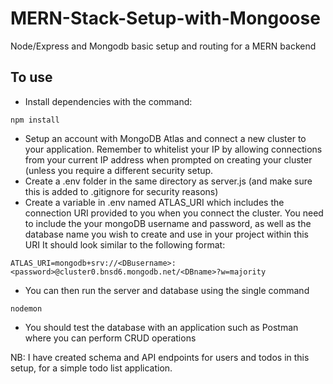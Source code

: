 # MERN-Stack-Setup-with-Mongoose
Node/Express and Mongodb basic setup and routing for a MERN backend

## To use
- Install dependencies with the command:
```
npm install
```
- Setup an account with MongoDB Atlas and connect a new cluster to your application. Remember to whitelist your IP by allowing connections from your current IP address when prompted on creating your cluster (unless you require a different security setup.
- Create a .env folder in the same directory as server.js (and make sure this is added to .gitignore for security reasons)
- Create a variable in .env named ATLAS_URI which includes the connection URI provided to you when you connect the cluster. 
You need to include the your mongoDB username and password, as well as the database name you wish to create and use in your project within this URI
It should look similar to the following format:
```
ATLAS_URI=mongodb+srv://<DBusername>:<password>@cluster0.bnsd6.mongodb.net/<DBname>?w=majority
```
- You can then run the server and database using the single command
```
nodemon
```
- You should test the database with an application such as Postman where you can perform CRUD operations

NB: I have created schema and API endpoints for users and todos in this setup, for a simple todo list application.
